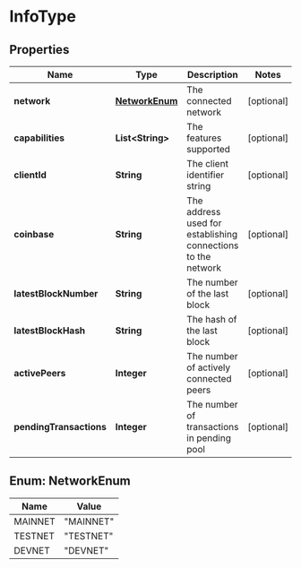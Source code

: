 
# InfoType

## Properties
Name | Type | Description | Notes
------------ | ------------- | ------------- | -------------
**network** | [**NetworkEnum**](#NetworkEnum) | The connected network |  [optional]
**capabilities** | **List&lt;String&gt;** | The features supported |  [optional]
**clientId** | **String** | The client identifier string |  [optional]
**coinbase** | **String** | The address used for establishing connections to the network |  [optional]
**latestBlockNumber** | **String** | The number of the last block |  [optional]
**latestBlockHash** | **String** | The hash of the last block |  [optional]
**activePeers** | **Integer** | The number of actively connected peers |  [optional]
**pendingTransactions** | **Integer** | The number of transactions in pending pool |  [optional]


<a name="NetworkEnum"></a>
## Enum: NetworkEnum
Name | Value
---- | -----
MAINNET | &quot;MAINNET&quot;
TESTNET | &quot;TESTNET&quot;
DEVNET | &quot;DEVNET&quot;



